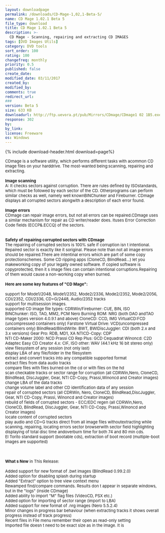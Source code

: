 ```yaml
---
layout: downloadpage
permalink: /downloads/CD-Mage-1,02,1-Beta-5/
name: CD Mage 1.02.1 Beta 5
file_type: download
title: CD Mage 1.02.1 Beta 5
description: >-
  CD Mage - Scanning, repairing and extracting CD IMAGES
tags: [DVD Images Utils]
category: DVD tools
sort_order: 100
rating: 100
changefreq: monthly
priority: 0.5
published: false
create_date:
modified_date: 03/11/2017
created_by:
modified_by:
comments: true
redirect_url:
###
version: Beta 5
size: 633 KB
downloadurl: http://ftp.uevora.pt/pub/Mirrors/CDmage/CDmage1 02 1B5.exe
response: 302
by:
by_link:
license: Freeware
os: Windows
---
```


{% include download-header.html download=page%}

<p style="fix-download-text !important">
<p><font size="2">CDmage is a software utility, which performs different tasks with acommon CD image files on your harddrive. The most-wanted being:scanning, repairing and extracting. <br />
<br />
<strong>Image scanning </strong><br />
A: It checks sectors against corruption. There are rules defined by ISOstandards, which must be followed by each sector of the CD. Otherprograms can perform similar checks as well, namely well knownBINChunker and Fireburner. CDmage displays all corrupted sectors alongwith a description of each error found. <br />
<br />
<strong>Image errors</strong><br />
CDmage can repair image errors, but not all errors can be repaired.CDmage uses a similar mechanism for repair as CD writer/reader does. Ituses Error Correction Code fields (ECCP&amp;.ECCQ) of the sectors. <br />
<br />
<br />
<strong>Safety of repairing corrupted sectors with CDmage </strong><br />
The repairing of corrupted sectors is 100% safe if corruption isn t intentional. Repaired sector is exactly like it soriginal. Please note than not all image errors should be repaired.There are intentinal errors which are part of some copy protectionschemes. Some CD ripping apps (CloneCD, BlindRead...) let you makeworking copy of your legally owned software. If copied software is copyprotected, then it s image files can contain intentional corruptions.Repairing of them would cause a non-working copy when burned. <br />
<br />
<span><strong>Here are some key features of "CD Mage":</strong></span><br />
<br />
support for Mode1/2048, Mode1/2352, Mode2/2336, Mode2/2352, Mode2/2056, CDI/2352, CDI/2336, CD+G/2448, Audio/2352 tracks <br />
support for multisession images. <br />
supported CD image file types: CDRWin/Fireburner: CUE, BIN, ISO <br />
BINChunker: ISO, TAO, MM2, PCM Nero Burning ROM: NRG (both DAO andTAO image types version 4.0.9.1 and above) CloneCD: CCD, IMG VirtualCD:FCD (uncompressed containers only) Farstone Virtual Drive: VCD(uncompressed containers only) BlindRead/BlindWrite: BWT, BWIDiscJuggler: CDI (both 2.x and 3.x versions) Gear Pro: RDB, MD1, XA NTICD-Copy: CDP <br />
NTI CD-Maker 2000: NCD Prassi CD Rep Plus: GCD Cequadrat Winoncd: C2D <br />
Adaptec Easy CD Creator 4.x: CIF, ISO other: WAV (44.1 kHz 16 bit stereo only) view filesystem of any session (not only last) <br />
display LBA of any file/folder in the filesystem <br />
extract and convert tracks into any compatible supported format <br />
extract files from data audio tracks<br />
compare files with files burned on the cd or with files on the hd <br />
scan checkable tracks or sector range for corruption (all CDRWin,Nero, CloneCD, BlindRead, DiscJuggler, Gear, NTI CD-Copy, Prassi,Winoncd and Creator images) <br />
change LBA of the data tracks <br />
change volume label and other CD identification data of any session <br />
repair of corrupted sectors (all CDRWin, Nero, CloneCD, BlindRead,DiscJuggler, Gear, NTI CD-Copy, Prassi, Winoncd and Creator images) <br />
rebuild of fields of corrupted sectors - ECC/EDC regen (all CDRWin,Nero, CloneCD, BlindRead, DiscJuggler, Gear, NTI CD-Copy, Prassi,Winoncd and Creator images) <br />
locate content of corrupted sectors <br />
play audio and CD+G tracks direct from all image files withoutextracting while scanning, repairing, locating errors sector browserwith sector field highlighting displaying of total disc time andoverburn time for both 74 and 80 min cds. <br />
El Torito standard support (bootable cds), extraction of boot record (multiple-boot images are supported) <br />
<!-- google_ad_section_end --></font></p>
<div class="celltext_big"><br />
<br />
<font size="2"><strong>What s New</strong> in This Release:<br />
<br />
Added support for new format of .bwt images (BlindRead 0.99.2.0) <br />
Added option for disabling splash during startup <br />
Added "Extract" option to tree view context menu <br />
Rewamped find/compare commands. Results don t appear in separate windows, but in the "logs" (inside CDmage) <br />
Added ability to import "M" flag files (VideoCD, PSX etc.) <br />
Added option for importing of sector range (import to LBA) <br />
Added support for new format of .nrg images (Nero 5.5.2.4) <br />
Minor changes in progress bar behaviour (when extracting tracks it shows overall progress instead of track progress) <br />
Recent files in File menu remember their open as read-only setting <br />
Imported file doesn t need to be exact size as in the image. It is</font></div></p>
